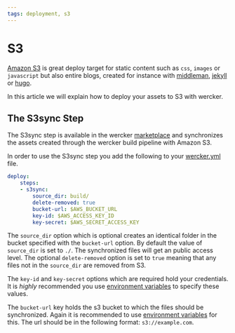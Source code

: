 ```yaml
---
tags: deployment, s3
---
```


# S3

[Amazon S3](http://aws.amazon.com/s3/) is great deploy target for static content such as `css`,
`images` or `javascript` but also entire blogs, created for instance
with [middleman](http://middlemanapp.com), [jekyll](http://jekyllrb.com/) or
[hugo](http://gohugo.io/).

In this article we will explain how to deploy your assets to S3 with
wercker.

## The S3sync Step

The S3sync step is available in the wercker
[marketplace](https://app.wercker.com/#applications/51c82a063179be4478002245/tab/details)
and synchronizes the assets created through the wercker build pipeline with
Amazon S3.

In order to use the S3sync step you add the following to your
[wercker.yml](/docs/wercker-yml/creating-a-yml.html) file.


```yaml
deploy:
    steps:
    - s3sync:
        source_dir: build/
        delete-removed: true
        bucket-url: $AWS_BUCKET_URL
        key-id: $AWS_ACCESS_KEY_ID
        key-secret: $AWS_SECRET_ACCESS_KEY

```

The `source_dir` option which is optional creates an identical folder in the bucket specified
with the `bucket-url` option. By default the value of `source_dir` is
set to `./`. The synchronized files will get an public
access level. The optional `delete-removed` option is set to `true`
meaning that any files not in the `source_dir` are removed from S3.

The `key-id` and `key-secret` options which are required hold your
credentials. It is *highly* recommended you use [environment
variables](/docs/environment-variables/deploy-variables.html) to specify these values.

The `bucket-url` key holds the s3 bucket to which the files should be
synchronized. Again it is recommended to use [environment variables](/docs/environment-variables/deploy-variables.html)
for this. The url should be in the following format: `s3://example.com`.
